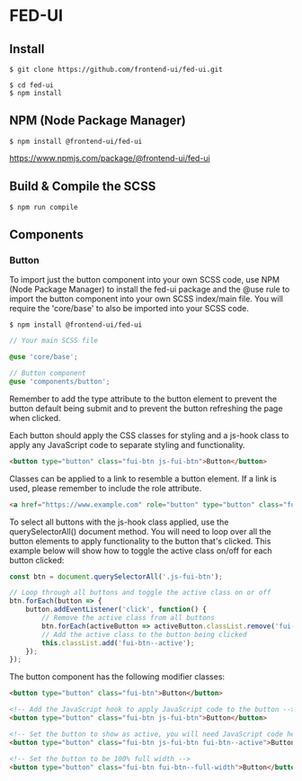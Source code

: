 # FED-UI

## Install

```
$ git clone https://github.com/frontend-ui/fed-ui.git

$ cd fed-ui
$ npm install
```

## NPM (Node Package Manager)

```
$ npm install @frontend-ui/fed-ui
```

https://www.npmjs.com/package/@frontend-ui/fed-ui

## Build & Compile the SCSS

```
$ npm run compile
```

## Components

### Button

To import just the button component into your own SCSS code, use NPM (Node Package Manager) to install the fed-ui package and the @use rule to import the button component into your own SCSS index/main file. You will require the 'core/base' to also be imported into your SCSS code.

```
$ npm install @frontend-ui/fed-ui
```

```scss
// Your main SCSS file

@use 'core/base';

// Button component
@use 'components/button';
```

Remember to add the type attribute to the button element to prevent the button default being submit and to prevent the button refreshing the page when clicked.

Each button should apply the CSS classes for styling and a js-hook class to apply any JavaScript code to separate styling and functionality.

```html
<button type="button" class="fui-btn js-fui-btn">Button</button>
```

Classes can be applied to a link to resemble a button element. If a link is used, please remember to include the role attribute.

```html
<a href="https://www.example.com" role="button" type="button" class="fui-btn js-fui-btn">Button</a>
```

To select all buttons with the js-hook class applied, use the querySelectorAll() document method. You will need to loop over all the button elements to apply functionality to the button that's clicked. This example below will show how to toggle the active class on/off for each button clicked:

```javascript
const btn = document.querySelectorAll('.js-fui-btn');

// Loop through all buttons and toggle the active class on or off
btn.forEach(button => {
	button.addEventListener('click', function() {
		// Remove the active class from all buttons
		btn.forEach(activeButton => activeButton.classList.remove('fui-btn--active'));
		// Add the active class to the button being clicked
		this.classList.add('fui-btn--active');
	});
});
```

The button component has the following modifier classes:

```html
<button type="button" class="fui-btn">Button</button>

<!-- Add the JavaScript hook to apply JavaScript code to the button -->
<button type="button" class="fui-btn js-fui-btn">Button</button>

<!-- Set the button to show as active, you will need JavaScript code here -->
<button type="button" class="fui-btn js-fui-btn fui-btn--active">Button</button>

<!-- Set the button to be 100% full width -->
<button type="button" class="fui-btn fui-btn--full-width">Button</button>
```